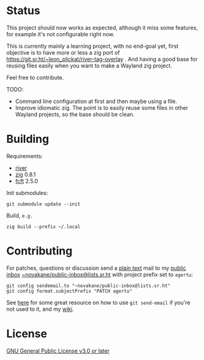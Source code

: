 # Status

This project should now works as expected, although it miss some
features, for example it's not configurable right now.

This is currently mainly a learning project, with no end-goal
yet, first objective is to have more or less a zig port of
https://git.sr.ht/~leon_plickat/river-tag-overlay . And having a good base
for reusing files easily when you want to make a Wayland zig project.

Feel free to contribute.

TODO:

-   Command line configuration at first and then maybe using a file.
-   Improve idiomatic zig. The point is to easily reuse some files in
    other Wayland projects, so the base should be clean.

# Building

Requirements:

-   [river][]
-   [zig][] 0.8.1
-   [fcft][] 2.5.0

Init submodules:

    git submodule update --init

Build, `e.g.`

    zig build --prefix ~/.local

[river]: https://github.com/riverwm/river
[fcft]: https://codeberg.org/dnkl/fcft
[zig]: https://ziglang.org/download/

# Contributing

For patches, questions or discussion send a [plain text] mail to my
[public inbox][] [~novakane/public-inbox@lists.sr.ht][] with project
prefix set to `agertu`:

```
git config sendemail.to "~novakane/public-inbox@lists.sr.ht"
git config format.subjectPrefix "PATCH agertu"
```

See [here] for some great resource on how to use `git send-email`
if you're not used to it, and my [wiki][].

[plain text]: https://useplaintext.email/
[public inbox]: https://lists.sr.ht/~novakane/public-inbox
[~novakane/public-inbox@lists.sr.ht]: mailto:~novakane/public-inbox@lists.sr.ht
[here]: https://git-send-email.io
[wiki]: https://man.sr.ht/~novakane/guides/

# License

[GNU General Public License v3.0 or later][]

[gnu general public license v3.0 or later]: COPYING
